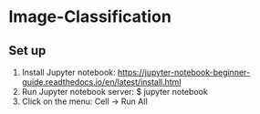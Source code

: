 # Image-Classification

## Set up

1. Install Jupyter notebook: https://jupyter-notebook-beginner-guide.readthedocs.io/en/latest/install.html
2. Run Jupyter notebook server: $ jupyter notebook
3. Click on the menu: Cell -> Run All
